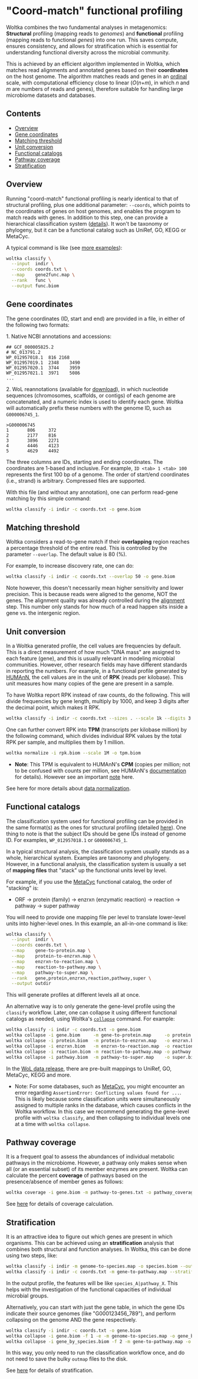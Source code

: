 # "Coord-match" functional profiling

Woltka combines the two fundamental analyses in metagenomics: **Structural** profiling (mapping reads to _genomes_) and **functional** profiling (mapping reads to functional _genes_) into one run. This saves compute, ensures consistency, and allows for stratification which is essential for understanding functional diversity across the microbial community.

This is achieved by an efficient algorithm implemented in Woltka, which matches read alignments and annotated genes based on their **coordinates** on the host genome. The algorithm matches reads and genes in an [ordinal](https://en.wikipedia.org/wiki/Ordinal_number) scale, with computational efficiency close to linear (_O_(_n_+_m_), in which _n_ and _m_ are numbers of reads and genes), therefore suitable for handling large microbiome datasets and databases.


## Contents

- [Overview](#overview)
- [Gene coordinates](#gene-coordinates)
- [Matching threshold](#matching-threshold)
- [Unit conversion](#unit-conversion)
- [Functional catalogs](#functional-catalogs)
- [Pathway coverage](#pathway-coverage)
- [Stratification](#stratification)


## Overview

Running "coord-match" functional profiling is nearly identical to that of structural profiling, plus one additional parameter: `--coords`, which points to the coordinates of genes on host genomes, and enables the program to match reads with genes. In addition to this step, one can provide a hierarchical classification system ([details](hierarchy.md)). It won't be taxonomy or phylogeny, but it can be a functional catalog such as UniRef, GO, KEGG or MetaCyc.

A typical command is like (see [more examples](../woltka/tests/data)):

```bash
woltka classify \
  --input  indir \
  --coords coords.txt \
  --map    gene2func.map \
  --rank   func \
  --output func.biom
```


## Gene coordinates

The gene coordinates (ID, start and end) are provided in a file, in either of the following two formats:

1\. Native NCBI annotations and accessions:

```
## GCF_000005825.2
# NC_013791.2
WP_012957018.1  816 2168
WP_012957019.1  2348    3490
WP_012957020.1  3744    3959
WP_012957021.1  3971    5086
...
```

2\. WoL reannotations (available for [download](wol.md)), in which nucleotide sequences (chromosomes, scaffolds, or contigs) of each genome are concatenated, and a numeric index is used to identify each gene. Woltka will automatically prefix these numbers with the genome ID, such as `G000006745_1`.

```
>G000006745
1       806     372
2       2177    816
3       3896    2271
4       4446    4123
5       4629    4492
```

The three columns are IDs, starting and ending coordinates. The coordinates are 1-based and inclusive. For example, `ID <tab> 1 <tab> 100` represents the first 100 bp of a genome. The order of start/end coordinates (i.e., strand) is arbitrary. Compressed files are supported.

With this file (and without any annotation), one can perform read-gene matching by this simple command:

```bash
woltka classify -i indir -c coords.txt -o gene.biom
```


## Matching threshold

Woltka considers a read-to-gene match if their **overlapping** region reaches a percentage threshold of the entire read. This is controlled by the parameter `--overlap`. The default value is 80 (%).

For example, to increase discovery rate, one can do:

```bash
woltka classify -i indir -c coords.txt --overlap 50 -o gene.biom
```

Note however, this doesn't necessarily mean higher sensitivity and lower precision. This is because reads were aligned to the genome, NOT the genes. The alignment quality was already controlled during the [alignment](align.md) step. This number only stands for how much of a read happen sits inside a gene vs. the intergenic region.


## Unit conversion

In a Woltka generated profile, the cell values are frequencies by default. This is a direct measurement of how much "DNA mass" are assigned to each feature (gene), and this is usually relevant in modeling microbial communities. However, other research fields may have different standards in reporting the numbers. For example, in a functional profile generated by [HUMAnN](https://huttenhower.sph.harvard.edu/humann/), the cell values are in the unit of **RPK** (reads per kilobase). This unit measures how many copies of the gene are present in a sample.

To have Woltka report RPK instead of raw counts, do the following. This will divide frequencies by gene length, multiply by 1000, and keep 3 digits after the decimal point, which makes it RPK.

```bash
woltka classify -i indir -c coords.txt --sizes . --scale 1k --digits 3 -o rpk.biom
```

One can further convert RPK into **TPM** (transcripts per kilobase million) by the following command, which divides individual RPK values by the total RPK per sample, and multiplies them by 1 million.

```bash
woltka normalize -i rpk.biom --scale 1M -o tpm.biom
```

- **Note**: This TPM is equivalent to HUMAnN's **CPM** (copies per million; not to be confused with counts per million, see HUMAnN's [documentation](https://github.com/biobakery/humann#humann_renorm_table) for details). However see an important [note](classify.md@considerations) here.

See here for more details about [data normalization](normalize.md).


## Functional catalogs

The classification system used for functional profiling can be provided in the same format(s) as the ones for structural profiling (detailed [here](hierarchy.md)). One thing to note is that the subject IDs should be gene IDs instead of genome ID. For examples, `WP_012957018.1` or `G000006745_1`.

In a typical structural analysis, the classification system usually stands as a whole, hierarchical system. Examples are taxonomy and phylogeny. However, in a functional analysis, the classification system is usually a set of **mapping files** that "stack" up the functional units level by level.

For example, if you use the [MetaCyc](https://metacyc.org/) functional catalog, the order of "stacking" is:

- ORF -> protein (family) -> enzrxn (enzymatic reaction) -> reaction -> pathway -> super pathway

You will need to provide one mapping file per level to translate lower-level units into higher-level ones. In this example, an all-in-one command is like:

```bash
woltka classify \
  --input  indir \
  --coords coords.txt \
  --map    gene-to-protein.map \
  --map    protein-to-enzrxn.map \
  --map    enzrxn-to-reaction.map \
  --map    reaction-to-pathway.map \
  --map    pathway-to-super.map \
  --rank   gene,protein,enzrxn,reaction,pathway,super \
  --output outdir
```

This will generate profiles at different levels all at once.

An alternative way is to only generate the gene-level profile using the `classify` workflow. Later, one can collapse it using different functional catalogs as needed, using Woltka's [`collapse`](collapse.md) command. For example:

```bash
woltka classify -i indir -c coords.txt -o gene.biom
woltka collapse -i gene.biom     -m gene-to-protein.map     -o protein.biom
woltka collapse -i protein.biom  -m protein-to-enzrxn.map   -o enzrxn.biom
woltka collapse -i enzrxn.biom   -m enzrxn-to-reaction.map  -o reaction.biom
woltka collapse -i reaction.biom -m reaction-to-pathway.map -o pathway.biom
woltka collapse -i pathway.biom  -m pathway-to-super.map    -o super.biom
```

In the [WoL data release](wol.md), there are pre-built mappings to UniRef, GO, MetaCyc, KEGG and more.

- Note: For some databases, such as [MetaCyc](https://metacyc.org), you might encounter an error regarding `AssertionError: Conflicting values found for ...`. This is likely because some classification units were simultaneously assigned to multiple ranks in the database, which causes conflicts in the Woltka workflow. In this case we recommend generating the gene-level profile with `woltka classify`, and then collapsing to individual levels one at a time with `woltka collapse`.

## Pathway coverage

It is a frequent goal to assess the abundances of individual metabolic pathways in the microbiome. However, a pathway only makes sense when all (or an essential subset) of its member enzymes are present. Woltka can calculate the percent **coverage** of pathways based on the presence/absence of member genes as follows:

```bash
woltka coverage -i gene.biom -m pathway-to-genes.txt -o pathway_coverage.biom
```

See [here](coverage.md) for details of coverage calculation.


## Stratification

It is an attractive idea to figure out which genes are present in which organisms. This can be achieved using an **stratification** analysis that combines both structural and function analyses. In Woltka, this can be done using two steps, like:

```bash
woltka classify -i indir -m genome-to-species.map -o species.biom --outmap species_map
woltka classify -i indir -c coords.txt -m gene-to-pathway.map --stratify species_map -o pathway_by_species.biom
```

In the output profile, the features will be like `species_A|pathway_X`. This helps with the investigation of the functional capacities of individual microbial groups.

Alternatively, you can start with just the gene table, in which the gene IDs indicate their source genomes (like "G000123456_789"), and perform collapsing on the genome AND the gene respectively.

```bash
woltka classify -i indir -c coords.txt -o gene.biom
woltka collapse -i gene.biom -f 1 -e -m genome-to-species.map -o gene_by_species.biom
woltka collapse -i gene_by_species.biom -f 2 -m gene-to-pathway.map -o pathway_by_species.biom
```

In this way, you only need to run the classification workflow once, and do not need to save the bulky `outmap` files to the disk.

See [here](stratify.md) for details of stratification.
